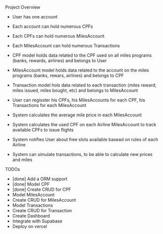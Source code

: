 Project Overview

- User has one account
- Each account can hold numerous CPFs
- Each CPFs can hold numerous MilesAccount
- Each MilesAccount can hold numerous Transactions

- CPF model holds data related to the CPF used on all miles programs (banks, rewards, airlines) and belongs to User
- MilesAccount model holds data related to the account on the miles programs (banks, rewars, airlines) and belongs to CPF
- Transaction model hols data related to each transaction (miles reward, miles issued, miles bought, etc) and belongs to MilesAccount

- User can regisster his CPFs, his MilesAccounts for each CPF, his Transactions for each MilesAccount
- System calculates the average mile price in each MilesAccount
- System calculates the used CPF on each Airline MilesAccount to track available CPFs to issue flights
- System notifies User about free slots available basead on rules of each Airline
- System can simulate transactions, to be able to calculate new prices and miles

TODOs

- [done] Add a ORM support
- [done] Model CPF
- [done] Create CRUD for CPF
- Model MilesAccount
- Create CRUD for MilesAccount
- Model Transactions
- Create CRUD for Transaction
- Create Dashboard
- Integrate with Supabase
- Deploy on vercel
